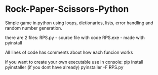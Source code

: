 # Rock-Paper-Scissors-Python
Simple game in python using loops, dictionaries, lists, error handling and random number generation.

there are 2 files:
RPS.py - source file with code
RPS.exe - made with pyinstall

All lines of code has comments about how each funcion works


if you want to create your own executable use in console:
pip install pyinstaller   (if you dont have already)
pyinstaller -F RPS.py

